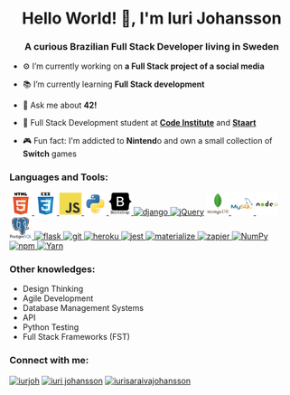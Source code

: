 <h1 align="center">Hello World! 👋, I'm Iuri Johansson</h1>
<h3 align="center">A curious Brazilian Full Stack Developer living in Sweden</h3>

<!-- <p align="center"> <a href="https://github.com/ryo-ma/github-profile-trophy"><img src="https://github-profile-trophy.vercel.app/?username=iurjoh" alt="iurjoh" /></a> </p> -->

- ⚙️ I’m currently working on **a Full Stack project of a social media**

- 📚 I’m currently learning **Full Stack development**

- 💬 Ask me about **42!**

- 🧰 Full Stack Development student at **[Code Institute](https://codeinstitute.net/)** and **[Staart](https://staart.com//)**

- 🎮 Fun fact: I'm addicted to **Nintend**o and own a small collection of **Switch** games

<div>
  <h3 align="left">Languages and Tools:</h3>
    <p align="left"> <a href="https://www.w3.org/html/" title="HTML5" target="_blank" rel="noreferrer"> <img src="https://raw.githubusercontent.com/devicons/devicon/master/icons/html5/html5-original-wordmark.svg" alt="html5" width="40" height="40"/> </a> <a href="https://www.w3schools.com/css/" title="CSS3" target="_blank" rel="noreferrer"> <img src="https://raw.githubusercontent.com/devicons/devicon/master/icons/css3/css3-original-wordmark.svg" alt="css3" width="40" height="40"/> </a> <a href="https://developer.mozilla.org/en-US/docs/Web/JavaScript" title="JavaScript" target="_blank" rel="noreferrer"> <img src="https://raw.githubusercontent.com/devicons/devicon/master/icons/javascript/javascript-original.svg" alt="javascript" width="40" height="40"/> </a> <a href="https://www.python.org" title="Python" target="_blank" rel="noreferrer"> <img src="https://raw.githubusercontent.com/devicons/devicon/master/icons/python/python-original.svg" alt="python" width="40" height="40"/> </a> <a href="https://getbootstrap.com" title="Bootstrap" target="_blank" rel="noreferrer"> <img src="https://raw.githubusercontent.com/devicons/devicon/master/icons/bootstrap/bootstrap-plain-wordmark.svg" alt="bootstrap" width="40" height="40"/> </a> <a href="https://www.djangoproject.com/" title="Django" target="_blank" rel="noreferrer"> <img src="https://cdn.worldvectorlogo.com/logos/django.svg" alt="django" width="40" height="40"/> <a href="https://jquery.com/" title="jQuery"><img src="https://github.com/get-icon/geticon/raw/master/icons/jquery-icon.svg" alt="jQuery" width="40px" height="40px"></a> <a href="https://www.mongodb.com/" title="MongoDB" target="_blank" rel="noreferrer"> <img src="https://raw.githubusercontent.com/devicons/devicon/master/icons/mongodb/mongodb-original-wordmark.svg" alt="mongodb" width="40" height="40"/> </a> <a href="https://www.mysql.com/" title="MySQL" target="_blank" rel="noreferrer"> <img src="https://raw.githubusercontent.com/devicons/devicon/master/icons/mysql/mysql-original-wordmark.svg" alt="mysql" width="40" height="40"/> </a> <a href="https://nodejs.org" title="NodeJS" target="_blank" rel="noreferrer"> <img src="https://raw.githubusercontent.com/devicons/devicon/master/icons/nodejs/nodejs-original-wordmark.svg" alt="nodejs" width="40" height="40"/> </a> <a href="https://www.postgresql.org" title="PostgreSQL" target="_blank" rel="noreferrer"> <img src="https://raw.githubusercontent.com/devicons/devicon/master/icons/postgresql/postgresql-original-wordmark.svg" alt="postgresql" width="40" height="40"/> </a> <a href="https://flask.palletsprojects.com/" title="Flask" target="_blank" rel="noreferrer"> <img src="https://www.vectorlogo.zone/logos/pocoo_flask/pocoo_flask-icon.svg" alt="flask" width="40" height="40"/> </a> <a href="https://git-scm.com/" title="Git" target="_blank" rel="noreferrer"> <img src="https://www.vectorlogo.zone/logos/git-scm/git-scm-icon.svg" alt="git" width="40" height="40"/> </a> <a href="https://heroku.com" title="Heroku" target="_blank" rel="noreferrer"> <img src="https://www.vectorlogo.zone/logos/heroku/heroku-icon.svg" alt="heroku" width="40" height="40"/> </a> <a href="https://jestjs.io" title="JestJS" target="_blank" rel="noreferrer"> <img src="https://www.vectorlogo.zone/logos/jestjsio/jestjsio-icon.svg" alt="jest" width="40" height="40"/> </a> <a href="https://materializecss.com/" title="Materialize" target="_blank" rel="noreferrer"> <img src="https://raw.githubusercontent.com/prplx/svg-logos/5585531d45d294869c4eaab4d7cf2e9c167710a9/svg/materialize.svg" alt="materialize" width="40" height="40"/> </a> <a href="https://zapier.com" title="Zapier" target="_blank" rel="noreferrer"> <img src="https://www.vectorlogo.zone/logos/zapier/zapier-icon.svg" alt="zapier" width="40" height="40"/> </a> <a href="https://numpy.org/" title="NumPy"><img src="https://github.com/get-icon/geticon/raw/master/icons/numpy-icon.svg" alt="NumPy" width="40px" height="40px"></a> <a href="https://www.npmjs.com/" title="npm"><img src="https://github.com/get-icon/geticon/raw/master/icons/npm.svg" alt="npm" width="40px" height="40px"> </a> <a href="https://yarnpkg.com/" title="Yarn"><img src="https://github.com/get-icon/geticon/raw/master/icons/yarn.svg" alt="Yarn" width="40px" height="40px"> </a> </p>
</div>

### Other knowledges:
- Design Thinking
- Agile Development
- Database Management Systems
- API
- Python Testing
- Full Stack Frameworks (FST)

<!-- <div>
  <a><img align="center" src="https://github-readme-stats.vercel.app/api/top-langs?username=iurjoh&show_icons=true&locale=en&layout=compact&theme=transparent" alt="iurjoh" /></a>

  <a>&nbsp;<img align="center" src="https://github-readme-stats.vercel.app/api?username=iurjoh&show_icons=true&locale=en&theme=transparent" alt="iurjoh" /></a>


  <a><img align="center" src="https://github-readme-streak-stats.herokuapp.com/?user=iurjoh&theme=transparent" alt="iurjoh" /> </a>
</div> -->


 
<div>
  <h3 align="left">Connect with me:</h3>
    <p align="left">
      <a href="https://codepen.io/iurjoh" target="blank"><img align="center" src="https://raw.githubusercontent.com/rahuldkjain/github-profile-readme-generator/master/src/images/icons/Social/codepen.svg" alt="iurjoh" height="30" width="40" /></a>
    <!-- <a href="https://dev.to/iurjoh" target="blank"><img align="center" src="https://raw.githubusercontent.com/rahuldkjain/github-profile-readme-generator/master/src/images/icons/Social/devto.svg" alt="iurjoh" height="30" width="40" /></a> -->
      <a href="https://linkedin.com/in/iuri johansson" target="blank"><img align="center" src="https://raw.githubusercontent.com/rahuldkjain/github-profile-readme-generator/master/src/images/icons/Social/linked-in-alt.svg" alt="iuri johansson" height="30" width="40" /></a>
      <a href="https://instagram.com/iurisaraivajohansson" target="blank"><img align="center" src="https://raw.githubusercontent.com/rahuldkjain/github-profile-readme-generator/master/src/images/icons/Social/instagram.svg" alt="iurisaraivajohansson" height="30" width="40" /></a>
    </p>
</div>
